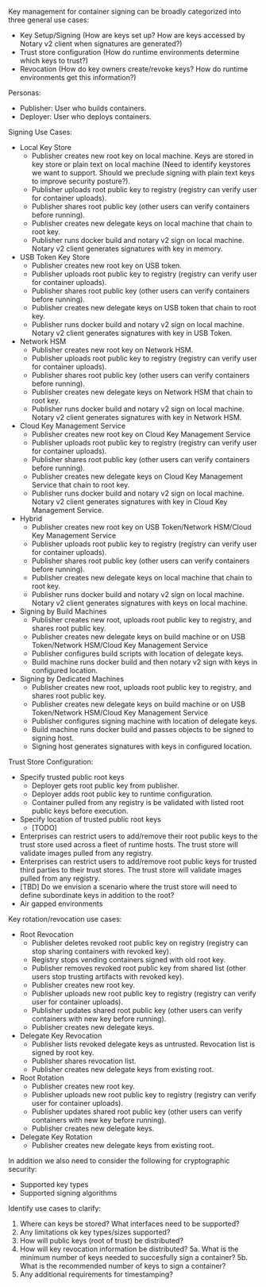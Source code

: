 Key management for container signing can be broadly categorized into three general use cases:
- Key Setup/Signing (How are keys set up? How are keys accessed by Notary v2 client when signatures are generated?)
- Trust store configuration (How do runtime environments determine which keys to trust?)
- Revocation (How do key owners create/revoke keys? How do runtime environments get this information?)

Personas:
- Publisher: User who builds containers.
- Deployer: User who deploys containers.

Signing Use Cases:
- Local Key Store
    - Publisher creates new root key on local machine. Keys are stored in key store or plain text on local machine (Need to identify keystores we want to support. Should we preclude signing with plain text keys to improve security posture?).
    - Publisher uploads root public key to registry (registry can verify user for container uploads). 
    - Publisher shares root public key (other users can verify containers before running).
    - Publisher creates new delegate keys on local machine that chain to root key.
    - Publisher runs docker build and notary v2 sign on local machine. Notary v2 client generates signatures with key in memory.
- USB Token Key Store
    - Publisher creates new root key on USB token. 
    - Publisher uploads root public key to registry (registry can verify user for container uploads). 
    - Publisher shares root public key (other users can verify containers before running).
    - Publisher creates new delegate keys on USB token that chain to root key.
    - Publisher runs docker build and notary v2 sign on local machine. Notary v2 client generates signatures with key in USB Token.
- Network HSM
    - Publisher creates new root key on Network HSM. 
    - Publisher uploads root public key to registry (registry can verify user for container uploads). 
    - Publisher shares root public key (other users can verify containers before running).
    - Publisher creates new delegate keys on Network HSM that chain to root key.
    - Publisher runs docker build and notary v2 sign on local machine. Notary v2 client generates signatures with key in Network HSM.
- Cloud Key Management Service
    - Publisher creates new root key on Cloud Key Management Service 
    - Publisher uploads root public key to registry (registry can verify user for container uploads). 
    - Publisher shares root public key (other users can verify containers before running).
    - Publisher creates new delegate keys on Cloud Key Management Service that chain to root key.
    - Publisher runs docker build and notary v2 sign on local machine. Notary v2 client generates signatures with key in Cloud Key Management Service.
- Hybrid
    - Publisher creates new root key on USB Token/Network HSM/Cloud Key Management Service 
    - Publisher uploads root public key to registry (registry can verify user for container uploads). 
    - Publisher shares root public key (other users can verify containers before running).
    - Publisher creates new delegate keys on local machine that chain to root key.
    - Publisher runs docker build and notary v2 sign on local machine. Notary v2 client generates signatures with keys on local machine.
- Signing by Build Machines
    - Publisher creates new root, uploads root public key to registry, and shares root public key.
    - Publisher creates new delegate keys on build machine or on USB Token/Network HSM/Cloud Key Management Service
    - Publisher configures build scripts with location of delegate keys.
    - Build machine runs docker build and then notary v2 sign with keys in configured location.
- Signing by Dedicated Machines
    - Publisher creates new root, uploads root public key to registry, and shares root public key.
    - Publisher creates new delegate keys on build machine or on USB Token/Network HSM/Cloud Key Management Service
    - Publisher configures signing machine with location of delegate keys.
    - Build machine runs docker build and passes objects to be signed to signing host.
    - Signing host generates signatures with keys in configured location.

Trust Store Configuration:
- Specify trusted public root keys
    - Deployer gets root public key from publisher.
    - Deployer adds root public key to runtime configuration.
    - Container pulled from any registry is be validated with listed root public keys before execution.
- Specify location of trusted public root keys
    - [TODO]
- Enterprises can restrict users to add/remove their root public keys to the trust store used across a fleet of runtime hosts. The trust store will validate images pulled from any registry.
- Enterprises can restrict users to add/remove root public keys for trusted third parties to their trust stores. The trust store will validate images pulled from any registry.
- [TBD] Do we envision a scenario where the trust store will need to define subordinate keys in addition to the root?
- Air gapped environments

Key rotation/revocation use cases:
- Root Revocation
    - Publisher deletes revoked root public key on registry (registry can stop sharing containers with revoked key).
    - Registry stops vending containers signed with old root key.
    - Publisher removes revoked root public key from shared list (other users stop trusting artifacts with revoked key).
    - Publisher creates new root key.
    - Publisher uploads new root public key to registry (registry can verify user for container uploads). 
    - Publisher updates shared root public key (other users can verify containers with new key before running).
    - Publisher creates new delegate keys.
- Delegate Key Revocation
    - Publisher lists revoked delegate keys as untrusted. Revocation list is signed by root key.
    - Publisher shares revocation list.
    - Publisher creates new delegate keys from existing root.
- Root Rotation
    - Publisher creates new root key.
    - Publisher uploads new root public key to registry (registry can verify user for container uploads). 
    - Publisher updates shared root public key (other users can verify containers with new key before running).
    - Publisher creates new delegate keys.
- Delegate Key Rotation
    - Publisher creates new delegate keys from existing root.

In addition we also need to consider the following for cryptographic security:
- Supported key types
- Supported signing algorithms

Identify use cases to clarify:
1. Where can keys be stored? What interfaces need to be supported?
2. Any limitations ok key types/sizes supported?
3. How will public keys (root of trust) be distributed?
4. How will key revocation information be distributed?
5a. What is the minimum number of keys needed to succesfully sign a container?
5b. What is the recommended number of keys to sign a container?
6. Any additional requirements for timestamping?
